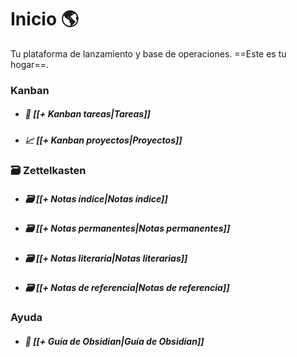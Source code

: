 # Inicio 🌎
Tu plataforma de lanzamiento y base de operaciones. ==Este es tu hogar==.

### Kanban
- ##### 📑 [[+ Kanban tareas|Tareas]]
- ##### 📈 [[+ Kanban proyectos|Proyectos]]
### 🗃 Zettelkasten
- ##### 🗃 [[+ Notas índice|Notas índice]]
- ##### 🗃 [[+ Notas permanentes|Notas permanentes]]	
- ##### 🗃 [[+ Notas literaria|Notas literarias]]
- ##### 🗃 [[+ Notas de referencia|Notas de referencia]]
### Ayuda
- ##### 🔑 [[+ Guía de Obsidian|Guía de Obsidian]]